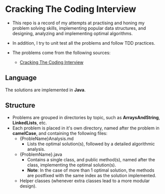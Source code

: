 # Cracking The Coding Interview

- This repo is a record of my attempts at practising and honing my problem solving skills, implementing popular data structures, and designing, analyzing and implementing optimal algorithms.

- In addition, I try to unit test all the problems and follow TDD practices.

- The problems come from the following sources:

  - [Cracking The Coding Interview](https://www.amazon.com/Cracking-Coding-Interview-Programming-Questions/dp/0984782850/ref=sr_1_1?dchild=1&keywords=cracking+the+coding+interview&qid=1620865491&sr=8-1)

## Language

The solutions are implemented in **Java**.

## Structure

- Problems are grouped in directories by topic, such as **ArraysAndString**, **LinkedLists**, etc.
- Each problem is placed in it's own directory, named after the problem in **camelCase**, and containing the following files:
  - {ProbleName}Analysis.md
    - Lists the optimal solution(s), followed by a detailed algorithmic analysis.
  - {ProblemName}.java
    - Contains a single class, and public method(s), named after the class, implementing the optimal solution(s).
    - **Note**: In the case of more than 1 optimal solution, the methods are postfixed with the same index as the solution implemented.
  - Helper classes (whenever extra classes lead to a more modular design).
